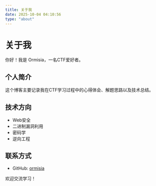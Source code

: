 ```yaml
---
title: 关于我
date: 2025-10-04 04:10:56
type: "about"
---
```


# 关于我

你好！我是 Ormisia，一名CTF爱好者。

## 个人简介

这个博客主要记录我在CTF学习过程中的心得体会、解题思路以及技术总结。

## 技术方向

- Web安全
- 二进制漏洞利用
- 密码学
- 逆向工程

## 联系方式

- GitHub: [ormisia](https://github.com/ormisia)

欢迎交流学习！
